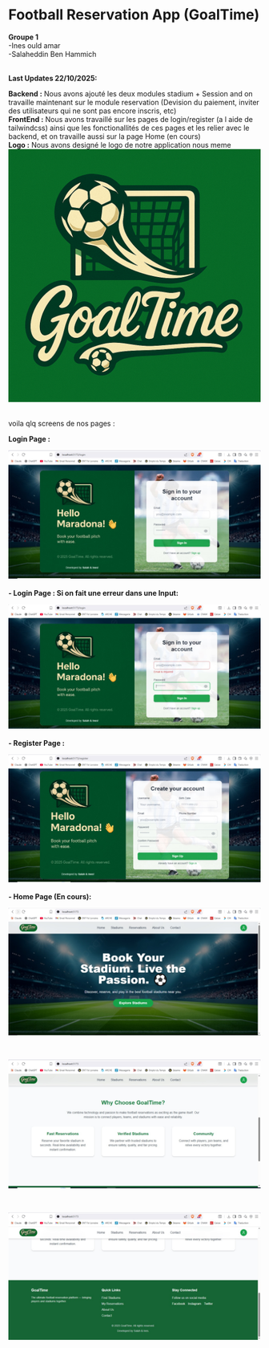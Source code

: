 # Football Reservation App (GoalTime)<br>

**Groupe 1** <br>
-Ines ould amar<br>
-Salaheddin Ben Hammich<br>
<br>

**Last Updates 22/10/2025:** <br>

**Backend :** Nous avons ajouté les deux modules stadium + Session and on travaille maintenant sur le module reservation (Devision du paiement, inviter des utilisateurs qui ne sont pas encore inscris, etc)<br>
**FrontEnd :** Nous avons travaillé sur les pages de login/register (a l aide de tailwindcss) ainsi que les fonctionallités de ces pages et les relier avec le backend, et on travaille aussi sur la page Home (en cours)<br>
**Logo :** Nous avons designé le logo de notre application nous meme <br>
![App Logo](Screenshots/logo.png)<br>

<br>
voila qlq screens de nos pages :<br>

**Login Page :** <br>

![App Logo](Screenshots/Login%20Page.jpg)<br>
<br>
**- Login Page : Si on fait une erreur dans une Input:** <br>

![App Logo](Screenshots/Login%20Page%202.jpg)<br>
<br>
**- Register Page :** <br>

![App Logo](Screenshots/sign%20up.jpg)<br>
<br>
**- Home Page (En cours):** <br>

![App Logo](Screenshots/home%20page.jpg)<br>

<br>

![App Logo](Screenshots/home%20page%202.jpg)<br>

<br>

![App Logo](Screenshots/home%20page%203.jpg)<br>

<br>

